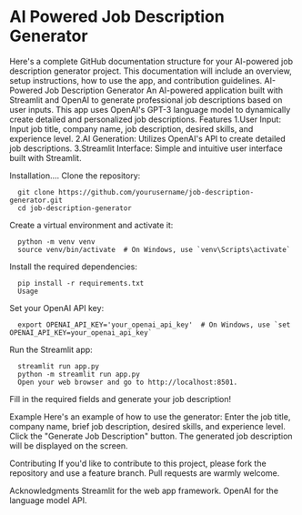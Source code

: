 # AI Powered Job Description Generator
  Here's a complete GitHub documentation structure for your AI-powered job description generator project. This documentation will include an overview, setup instructions, how to use the app, and contribution guidelines.  AI-Powered Job Description Generator An AI-powered application built with Streamlit and OpenAI to generate professional job descriptions based on user inputs. This app uses OpenAI's GPT-3 language model to dynamically create detailed and personalized job descriptions.
Features
1.User Input: Input job title, company name, job description, desired skills, and experience level.
2.AI Generation: Utilizes OpenAI's API to create detailed job descriptions.
3.Streamlit Interface: Simple and intuitive user interface built with Streamlit.

Installation....
Clone the repository:

      git clone https://github.com/yourusername/job-description-generator.git
      cd job-description-generator
      
Create a virtual environment and activate it:
        
      python -m venv venv
      source venv/bin/activate  # On Windows, use `venv\Scripts\activate`

Install the required dependencies:

      pip install -r requirements.txt
      Usage

Set your OpenAI API key:

      export OPENAI_API_KEY='your_openai_api_key'  # On Windows, use `set OPENAI_API_KEY=your_openai_api_key`

Run the Streamlit app:

      streamlit run app.py
      python -m streamlit run app.py
      Open your web browser and go to http://localhost:8501.
      
Fill in the required fields and generate your job description!

Example
Here's an example of how to use the generator:
Enter the job title, company name, brief job description, desired skills, and experience level.
Click the "Generate Job Description" button.
The generated job description will be displayed on the screen.

Contributing
If you'd like to contribute to this project, please fork the repository and use a feature branch. Pull requests are warmly welcome.

Acknowledgments
     Streamlit for the web app framework.
     OpenAI for the language model API.

